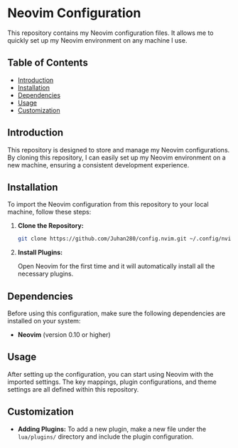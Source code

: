 # Neovim Configuration

This repository contains my Neovim configuration files. It allows me to quickly set up my Neovim environment on any machine I use.

## Table of Contents

- [Introduction](#introduction)
- [Installation](#installation)
- [Dependencies](#dependencies)
- [Usage](#usage)
- [Customization](#customization)

## Introduction

This repository is designed to store and manage my Neovim configurations. By cloning this repository, I can easily set up my Neovim environment on a new machine, ensuring a consistent development experience.

## Installation

To import the Neovim configuration from this repository to your local machine, follow these steps:

1. **Clone the Repository:**

   ```bash
   git clone https://github.com/Juhan280/config.nvim.git ~/.config/nvim
   ```

2. **Install Plugins:**

   Open Neovim for the first time and it will automatically install all the necessary plugins.

## Dependencies

Before using this configuration, make sure the following dependencies are installed on your system:

- **Neovim** (version 0.10 or higher)

## Usage

After setting up the configuration, you can start using Neovim with the imported settings. The key mappings, plugin configurations, and theme settings are all defined within this repository.

## Customization

- **Adding Plugins:** To add a new plugin, make a new file under the `lua/plugins/` directory and include the plugin configuration.

